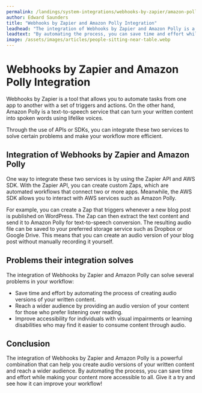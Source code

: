 ```yaml
---
permalink: /landings/system-integrations/webhooks-by-zapier/amazon-polly
author: Edward Saunders
title: "Webhooks by Zapier and Amazon Polly Integration"
leadhead: "The integration of Webhooks by Zapier and Amazon Polly is a powerful combination that can help you create audio versions of your written content and reach a wider audience"
leadtext: "By automating the process, you can save time and effort while making your content more accessible to all. Give it a try and see how it can improve your workflow!"
image: /assets/images/articles/people-sitting-near-table.webp
---
```

<div class="arttext">	<h1>Webhooks by Zapier and Amazon Polly Integration</h1>
	<p>Webhooks by Zapier is a tool that allows you to automate tasks from one app to another with a set of triggers and actions. On the other hand, Amazon Polly is a text-to-speech service that can turn your written content into spoken words using lifelike voices.</p>
	<p>Through the use of APIs or SDKs, you can integrate these two services to solve certain problems and make your workflow more efficient.</p>
	<h2>Integration of Webhooks by Zapier and Amazon Polly</h2>
	<p>One way to integrate these two services is by using the Zapier API and AWS SDK. With the Zapier API, you can create custom Zaps, which are automated workflows that connect two or more apps. Meanwhile, the AWS SDK allows you to interact with AWS services such as Amazon Polly.</p>
	<p>For example, you can create a Zap that triggers whenever a new blog post is published on WordPress. The Zap can then extract the text content and send it to Amazon Polly for text-to-speech conversion. The resulting audio file can be saved to your preferred storage service such as Dropbox or Google Drive. This means that you can create an audio version of your blog post without manually recording it yourself.</p>
	<h2>Problems their integration solves</h2>
	<p>The integration of Webhooks by Zapier and Amazon Polly can solve several problems in your workflow:</p>
	<ul>
		<li>Save time and effort by automating the process of creating audio versions of your written content.</li>
		<li>Reach a wider audience by providing an audio version of your content for those who prefer listening over reading.</li>
		<li>Improve accessibility for individuals with visual impairments or learning disabilities who may find it easier to consume content through audio.</li>
	</ul>
	<h2>Conclusion</h2>
	<p>The integration of Webhooks by Zapier and Amazon Polly is a powerful combination that can help you create audio versions of your written content and reach a wider audience. By automating the process, you can save time and effort while making your content more accessible to all. Give it a try and see how it can improve your workflow!</p>
</div>